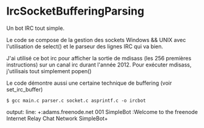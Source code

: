 # IrcSocketBufferingParsing

Un bot IRC tout simple.

Le code se compose de la gestion des sockets Windows && UNIX avec l'utilisation de select() et le parseur des lignes IRC qui va bien.

J'ai utilisé ce bot irc pour afficher la sortie de mdisass (les 256 premières instructions) sur un canal irc durant l'année 2012. Pour exécuter mdisass, j'utilisais tout simplement popen()

Le code démontre aussi une certaine technique de buffering (voir set_irc_buffer)

    $ gcc main.c parser.c socket.c asprintf.c -o ircbot

output:
line: +:adams.freenode.net 001 SimpleBot :Welcome to the freenode Internet Relay Chat Network SimpleBot+
